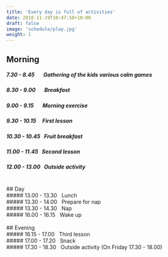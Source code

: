 ```yaml
---
title: 'Every day is full of activities'
date: 2018-11-19T10:47:58+10:00
draft: false
image: 'schedule/play.jpg'
weight: 1
---
```


## Morning <br>
##### 7.30 - 8.45 &nbsp;&nbsp;&nbsp;&nbsp;&nbsp; Gathering of the kids various calm games<br>
##### 8.30 - 9.00 &nbsp;&nbsp;&nbsp;&nbsp;&nbsp; Breakfast <br>
##### 9.00 - 9.15 &nbsp;&nbsp;&nbsp;&nbsp;&nbsp; Morning exercise<br>
##### 9.30 - 10.15 &nbsp;&nbsp;&nbsp; First lesson<br>
##### 10.30 - 10.45 &nbsp; Fruit breakfast<br>
##### 11.00 - 11.45 &nbsp; Second lesson<br>
##### 12.00 - 13.00 &nbsp; Outside activity<br>
<br>
## Day <br>
##### 13.00 - 13.30 &nbsp; Lunch<br>
##### 13.30 - 14.00 &nbsp;  Prepare for nap<br>
##### 13.30 - 14.30 &nbsp; Nap<br>
##### 16.00 - 16.15 &nbsp; Wake up<br>
<br>
## Evening <br>
##### 16.15 - 17.00 &nbsp; Third lesson<br>
##### 17.00 - 17.20 &nbsp; Snack<br>
##### 17.30 - 18.30 &nbsp; Outside activity (On Friday 17.30 - 18.00)<br>
